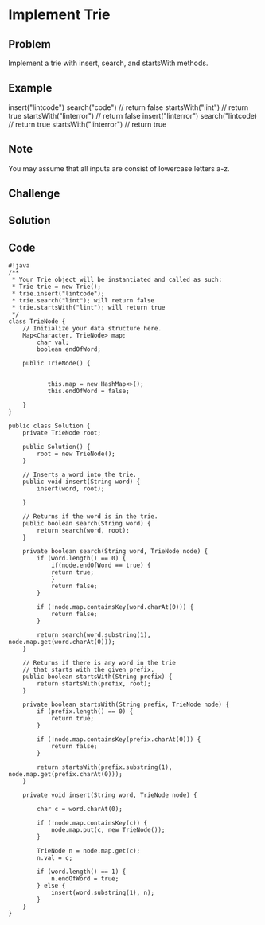 Implement Trie
===


Problem
-------

Implement a trie with insert, search, and startsWith methods.

Example
-------

insert("lintcode")
search("code") // return false
startsWith("lint") // return true
startsWith("linterror") // return false
insert("linterror")
search("lintcode) // return true
startsWith("linterror") // return true


Note
---------

You may assume that all inputs are consist of lowercase letters a-z.

Challenge
---------

Solution
--------

Code
----

    #!java
    /**
     * Your Trie object will be instantiated and called as such:
     * Trie trie = new Trie();
     * trie.insert("lintcode");
     * trie.search("lint"); will return false
     * trie.startsWith("lint"); will return true
     */
    class TrieNode {
        // Initialize your data structure here.
        Map<Character, TrieNode> map; 
            char val;
            boolean endOfWord;
            
        public TrieNode() {
            
           
               this.map = new HashMap<>();
               this.endOfWord = false;
            
        }
    }
    
    public class Solution {
        private TrieNode root;
    
        public Solution() {
            root = new TrieNode();
        }
    
        // Inserts a word into the trie.
        public void insert(String word) {
            insert(word, root);
            
        }
    
        // Returns if the word is in the trie.
        public boolean search(String word) {
            return search(word, root);
        }
        
        private boolean search(String word, TrieNode node) {
            if (word.length() == 0) {
                if(node.endOfWord == true) {
                return true;
                }
                return false;
            }
            
            if (!node.map.containsKey(word.charAt(0))) {
                return false;
            }
            
            return search(word.substring(1), node.map.get(word.charAt(0)));
        }
    
        // Returns if there is any word in the trie
        // that starts with the given prefix.
        public boolean startsWith(String prefix) {
            return startsWith(prefix, root);
        }
        
        private boolean startsWith(String prefix, TrieNode node) {
            if (prefix.length() == 0) {
                return true;
            }
            
            if (!node.map.containsKey(prefix.charAt(0))) {
                return false;
            }
            
            return startsWith(prefix.substring(1), node.map.get(prefix.charAt(0)));
        }
        
        private void insert(String word, TrieNode node) {
    
            char c = word.charAt(0);
            
            if (!node.map.containsKey(c)) {
                node.map.put(c, new TrieNode());
            }
            
            TrieNode n = node.map.get(c);
            n.val = c;
            
            if (word.length() == 1) {
                n.endOfWord = true;
            } else {
                insert(word.substring(1), n);
            }
        }
    }
